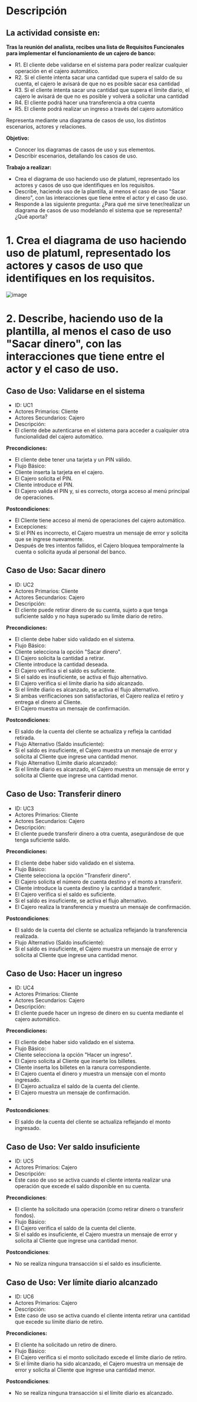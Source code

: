 # Descripción
## La actividad consiste en:

**Tras la reunión del analista, recibes una lista de Requisitos Funcionales para implementar el funcionamiento de un cajero de banco:**
- R1. El cliente debe validarse en el sistema para poder realizar cualquier operación en el cajero automático.
- R2. Si el cliente intenta sacar una cantidad que supera el saldo de su cuenta, el cajero le avisará de que no es posible sacar esa cantidad
- R3. Si el cliente intenta sacar una cantidad que supera el límite diario, el cajero le avisará de que no es posible y volverá a solicitar una cantidad
- R4. El cliente podrá hacer una transferencia a otra cuenta
- R5. El cliente podrá realizar un ingreso a través del cajero automático

Representa mediante una diagrama de casos de uso, los distintos escenarios, actores y relaciones.

**Objetivo:**

- Conocer los diagramas de casos de uso y sus elementos.
- Describir escenarios, detallando los casos de uso.

**Trabajo a realizar:**

- Crea el diagrama de uso haciendo uso de platuml, representado los actores y casos de uso que identifiques en los requisitos.
- Describe, haciendo uso de la plantilla, al menos el caso de uso "Sacar dinero", con las interacciones que tiene entre el actor y el caso de uso.
- Responde a las siguiente pregunta: ¿Para qué me sirve tener/realizar un diagrama de casos de uso modelando el sistema que se representa? ¿Qué aporta?
# 1. Crea el diagrama de uso haciendo uso de platuml, representado los actores y casos de uso que identifiques en los requisitos.
![image](https://github.com/user-attachments/assets/d61f5857-8298-4356-90da-31661dce6352)

# 2. Describe, haciendo uso de la plantilla, al menos el caso de uso "Sacar dinero", con las interacciones que tiene entre el actor y el caso de uso.
## Caso de Uso: Validarse en el sistema
- ID: UC1
- Actores Primarios: Cliente
- Actores Secundarios: Cajero
- Descripción:
- El cliente debe autenticarse en el sistema para acceder a cualquier otra funcionalidad del cajero automático.

**Precondiciones:**

- El cliente debe tener una tarjeta y un PIN válido.
- Flujo Básico:
- Cliente inserta la tarjeta en el cajero.
- El Cajero solicita el PIN.
- Cliente introduce el PIN.
- El Cajero valida el PIN y, si es correcto, otorga acceso al menú principal de operaciones.
  
**Postcondiciones:**

- El Cliente tiene acceso al menú de operaciones del cajero automático.
- Excepciones:
- Si el PIN es incorrecto, el Cajero muestra un mensaje de error y solicita que se ingrese nuevamente.
- Después de tres intentos fallidos, el Cajero bloquea temporalmente la cuenta o solicita ayuda al personal del banco.

## Caso de Uso: Sacar dinero
- ID: UC2
- Actores Primarios: Cliente
- Actores Secundarios: Cajero
- Descripción:
- El cliente puede retirar dinero de su cuenta, sujeto a que tenga suficiente saldo y no haya superado su límite diario de retiro.

**Precondiciones:**

- El cliente debe haber sido validado en el sistema.
- Flujo Básico:
- Cliente selecciona la opción "Sacar dinero".
- El Cajero solicita la cantidad a retirar.
- Cliente introduce la cantidad deseada.
- El Cajero verifica si el saldo es suficiente.
- Si el saldo es insuficiente, se activa el flujo alternativo.
- El Cajero verifica si el límite diario ha sido alcanzado.
- Si el límite diario es alcanzado, se activa el flujo alternativo.
- Si ambas verificaciones son satisfactorias, el Cajero realiza el retiro y entrega el dinero al Cliente.
- El Cajero muestra un mensaje de confirmación.
  
**Postcondiciones:**

- El saldo de la cuenta del cliente se actualiza y refleja la cantidad retirada.
- Flujo Alternativo (Saldo insuficiente):
- Si el saldo es insuficiente, el Cajero muestra un mensaje de error y solicita al Cliente que ingrese una cantidad menor.
- Flujo Alternativo (Límite diario alcanzado):
- Si el límite diario es alcanzado, el Cajero muestra un mensaje de error y solicita al Cliente que ingrese una cantidad menor.

## Caso de Uso: Transferir dinero
- ID: UC3
- Actores Primarios: Cliente
- Actores Secundarios: Cajero
- Descripción:
- El cliente puede transferir dinero a otra cuenta, asegurándose de que tenga suficiente saldo.

**Precondiciones:**

- El cliente debe haber sido validado en el sistema.
- Flujo Básico:
- Cliente selecciona la opción "Transferir dinero".
- El Cajero solicita el número de cuenta destino y el monto a transferir.
- Cliente introduce la cuenta destino y la cantidad a transferir.
- El Cajero verifica si el saldo es suficiente.
- Si el saldo es insuficiente, se activa el flujo alternativo.
- El Cajero realiza la transferencia y muestra un mensaje de confirmación.
  
**Postcondiciones**:

- El saldo de la cuenta del cliente se actualiza reflejando la transferencia realizada.
- Flujo Alternativo (Saldo insuficiente):
- Si el saldo es insuficiente, el Cajero muestra un mensaje de error y solicita al Cliente que ingrese una cantidad menor.
  
## Caso de Uso: Hacer un ingreso
- ID: UC4
- Actores Primarios: Cliente
- Actores Secundarios: Cajero
- Descripción:
- El cliente puede hacer un ingreso de dinero en su cuenta mediante el cajero automático.

**Precondiciones:**

- El cliente debe haber sido validado en el sistema.
- Flujo Básico:
- Cliente selecciona la opción "Hacer un ingreso".
- El Cajero solicita al Cliente que inserte los billetes.
- Cliente inserta los billetes en la ranura correspondiente.
- El Cajero cuenta el dinero y muestra un mensaje con el monto ingresado.
- El Cajero actualiza el saldo de la cuenta del cliente.
- El Cajero muestra un mensaje de confirmación.
- 
**Postcondiciones**:

- El saldo de la cuenta del cliente se actualiza reflejando el monto ingresado.

## Caso de Uso: Ver saldo insuficiente
- ID: UC5
- Actores Primarios: Cajero
- Descripción:
- Este caso de uso se activa cuando el cliente intenta realizar una operación que excede el saldo disponible en su cuenta.

**Precondiciones**:

- El cliente ha solicitado una operación (como retirar dinero o transferir fondos).
- Flujo Básico:
- El Cajero verifica el saldo de la cuenta del cliente.
- Si el saldo es insuficiente, el Cajero muestra un mensaje de error y solicita al Cliente que ingrese una cantidad menor.

**Postcondiciones**:

- No se realiza ninguna transacción si el saldo es insuficiente.

## Caso de Uso: Ver límite diario alcanzado
- ID: UC6
- Actores Primarios: Cajero
- Descripción:
- Este caso de uso se activa cuando el cliente intenta retirar una cantidad que excede su límite diario de retiro.

**Precondiciones:**

- El cliente ha solicitado un retiro de dinero.
- Flujo Básico:
- El Cajero verifica si el monto solicitado excede el límite diario de retiro.
- Si el límite diario ha sido alcanzado, el Cajero muestra un mensaje de error y solicita al Cliente que ingrese una cantidad menor.

**Postcondiciones**:

- No se realiza ninguna transacción si el límite diario es alcanzado.
